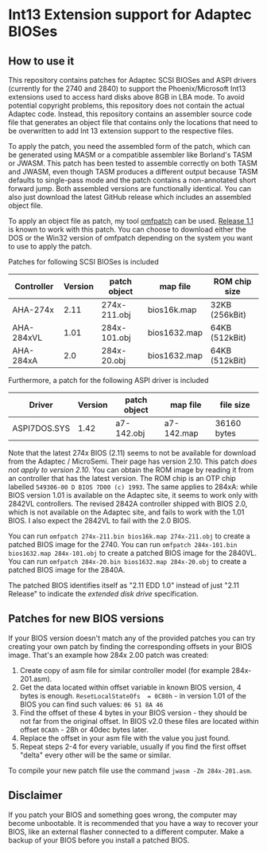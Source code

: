 Int13 Extension support for Adaptec BIOSes
==========================================

How to use it
-------------

This repository contains patches for Adaptec SCSI BIOSes and ASPI drivers (currently for the 2740 and 2840) to support the Phoenix/Microsoft Int13 extensions used to access hard disks above 8GB in LBA mode. To avoid potential copyright problems, this repository does not contain the actual Adaptec code. Instead, this repository contains an assembler source code file that generates an object file that contains only the locations that need to be overwritten to add Int 13 extension support to the respective files.

To apply the patch, you need the assembled form of the patch, which can be generated using MASM or a compatible assembler like Borland's TASM or JWASM. This patch has been tested to assemble correctly on both TASM and JWASM, even though TASM produces a different output because TASM defaults to single-pass mode and the patch contains a non-annotated short forward jump. Both assembled versions are functionally identical. You can also just download the latest GitHub release which includes an assembled object file.

To apply an object file as patch, my tool [omfpatch](https://github.com/karcherm/omfpatch) can be used. [Release 1.1](https://github.com/karcherm/omfpatch/releases/tag/v1.1) is known to work with this patch. You can choose to download either the DOS or the Win32 version of omfpatch depending on the system you want to use to apply the patch.

Patches for following SCSI BIOSes is included

Controller | Version | patch object  | map file     | ROM chip size
-----------|---------|---------------|--------------|---------------
AHA-274x   | 2.11    | 274x-211.obj  | bios16k.map  | 32KB (256kBit)
AHA-284xVL | 1.01    | 284x-101.obj  | bios1632.map | 64KB (512kBit)
AHA-284xA  | 2.0     | 284x-20.obj   | bios1632.map | 64KB (512kBit)

Furthermore, a patch for the following ASPI driver is included

Driver       | Version | patch object | map file   | file size
-------------|---------|--------------|------------|------------
ASPI7DOS.SYS | 1.42    | a7-142.obj   | a7-142.map | 36160 bytes

Note that the latest 274x BIOS (2.11) seems to not be available for download from the Adaptec / MicroSemi. Their page has version 2.10. This patch *does not apply to version 2.10*. You can obtain the ROM image by reading it from an controller that has the latest version. The ROM chip is an OTP chip labelled `549306-00 D BIOS 7D00 (c) 1993`.
The same applies to 284xA: while BIOS version 1.01 is available on the Adaptec site, it seems to work only with 2842VL controllers. The revised 2842A controller shipped with BIOS 2.0, which is not available on the Adaptec site, and fails to work with the 1.01 BIOS. I also expect the 2842VL to fail with the 2.0 BIOS.

You can run `omfpatch 274x-211.bin bios16k.map 274x-211.obj` to create a patched BIOS image for the 2740.
You can run `omfpatch 284x-101.bin bios1632.map 284x-101.obj` to create a patched BIOS image for the 2840VL.
You can run `omfpatch 284x-20.bin bios1632.map 284x-20.obj` to create a patched BIOS image for the 2840A.

The patched BIOS identifies itself as "2.11 EDD 1.0" instead of just "2.11 Release" to indicate the *extended disk drive* specification.

Patches for new BIOS versions
-----------------------------

If your BIOS version doesn't match any of the provided patches you can try creating your own patch by finding the corresponding offsets in your BIOS image. That's an example how 284x 2.00 patch was created:
1. Create copy of asm file for similar controller model (for example 284x-201.asm).
2. Get the data located within offset variable in known BIOS version, 4 bytes is enough.
   `ResetLocalStateOfs  = 0C80h` - in version 1.01 of the BIOS you can find such values: `06 51 8A 46`
3. Find the offset of these 4 bytes in your BIOS version - they should be not far from the original offset.
   In BIOS v2.0 these files are located within offset `0CA8h` - 28h or 40dec bytes later.
4. Replace the offset in your asm file with the value you just found.
5. Repeat steps 2-4 for every variable, usually if you find the first offset "delta" every other will be the same or similar.

To compile your new patch file use the command `jwasm -Zm 284x-201.asm`.

Disclaimer
----------

If you patch your BIOS and something goes wrong, the computer may become unbootable. It is recommended that you have a way to recover your BIOS, like an external flasher connected to a different computer. Make a backup of your BIOS before you install a patched BIOS.
